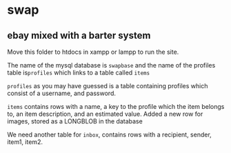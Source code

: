 # swap #
## ebay mixed with a barter system ##

Move this folder to htdocs in xampp or lampp to run the site.

The name of the mysql database is `swapbase` and the name of the profiles table is`profiles` which links to a table called
`items`

`profiles` as you may have guessed is a table containing profiles which consist of a username, and password.

`items` contains rows with a name, a key to the profile which the item belongs to, an item description, and an estimated value. Added a new row for images, stored as a LONGBLOB in the database 

We need another table for `inbox`, contains rows with a recipient, sender, item1, item2. 
